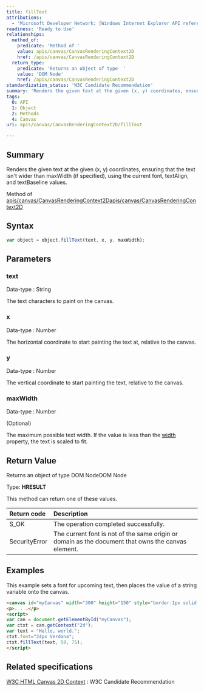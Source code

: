 ```yaml
---
title: fillText
attributions:
  - 'Microsoft Developer Network: [Windows Internet Explorer API reference Article](http://msdn.microsoft.com/en-us/library/ie/hh828809%28v=vs.85%29.aspx)'
readiness: 'Ready to Use'
relationships:
  method_of:
    predicate: 'Method of '
    value: apis/canvas/CanvasRenderingContext2D
    href: /apis/canvas/CanvasRenderingContext2D
  return_type:
    predicate: 'Returns an object of type  '
    value: 'DOM Node'
    href: /apis/canvas/CanvasRenderingContext2D
standardization_status: 'W3C Candidate Recommendation'
summary: 'Renders the given text at the given (x, y) coordinates, ensuring that the text isn''t wider than maxWidth (if specified), using the current font, textAlign, and textBaseline values.'
tags:
  0: API
  1: Object
  2: Methods
  4: Canvas
uri: apis/canvas/CanvasRenderingContext2D/fillText

---
```

## <span>Summary</span>

Renders the given text at the given (x, y) coordinates, ensuring that the text isn't wider than maxWidth (if specified), using the current font, textAlign, and textBaseline values.

Method of [apis/canvas/CanvasRenderingContext2D](/apis/canvas/CanvasRenderingContext2D)[apis/canvas/CanvasRenderingContext2D](/apis/canvas/CanvasRenderingContext2D)

## <span>Syntax</span>

``` js
var object = object.fillText(text, x, y, maxWidth);
```

## <span>Parameters</span>

### <span>text</span>

 Data-type
:   String

 The text characters to paint on the canvas.

### <span>x</span>

 Data-type
:   Number

 The horizontal coordinate to start painting the text at, relative to the canvas.

### <span>y</span>

 Data-type
:   Number

 The vertical coordinate to start painting the text, relative to the canvas.

### <span>maxWidth</span>

 Data-type
:   Number

(Optional)

The maximum possible text width. If the value is less than the [width](/apis/canvas/TextMetrics/width) property, the text is scaled to fit.

## <span>Return Value</span>

Returns an object of type DOM NodeDOM Node

Type: **HRESULT**

This method can return one of these values.

|Return code|Description|
|:----------|:----------|
|S\_OK|The operation completed successfully.|
|SecurityError|The current font is not of the same origin or domain as the document that owns the canvas element.|

## <span>Examples</span>

This example sets a font for upcoming text, then places the value of a string variable onto the canvas.

``` html
<canvas id="myCanvas" width="300" height="150" style="border:1px solid blue;"></canvas>
<p>. . .</p>
<script>
var can = document.getElementById("myCanvas");
var ctxt = can.getContext("2d");
var text = "Hello, world.";
ctxt.font="24px Verdana";
ctxt.fillText(text, 50, 75);
</script>
```

## <span>Related specifications</span>

[W3C HTML Canvas 2D Context](http://www.w3.org/TR/2dcontext/)
:   W3C Candidate Recommendation
